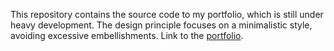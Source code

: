 This repository contains the source code to my portfolio, which is still under
heavy development. The design principle focuses on a minimalistic style,
avoiding excessive embellishments. Link to the
[portfolio](https://portfolio-dun-phi-86.vercel.app/).
